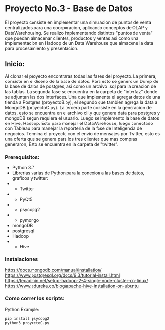 # Proyecto No.3 - Base de Datos

El proyecto consiste en implementar una simulacion de puntos de venta centralizados para una coorporacion, aplicando conceptos de OLAP y DataWarehousing. Se realizo implementando distintos "puntos de venta" que puedan almacenar clientes, productos y ventas asi como una implementacion en Hadoop de un Data Warehouse que almacene la data para procesamiento y presentacion. 

## Inicio:
Al clonar el proyecto encontraras todas las fases del proyecto. La primera, consiste en el diseno de la base de datos. Para esto se genero un Dump de la base de datos de postgres, asi como un archivo .sql para la creacion de las tablas. La segunda fase se encuentra en la carpeta de "interfaz" donde se adjuntan las dos Interfaces. Una que implementa el agregar datos de una tienda a Postgres (proyectoB.py), el segundo que tambien agrega la data a MongoDB (proyectoC.py). La tercera parte consiste en la generacion de datos, esto se encuentra en el archivo cli.y que genera data para postgres y mongoDB segun requiera el usuario. Luego se implemento la base de datos en Hive, Hadoop. Esto para manejar el DataWarehouse, luego conectado con Tableau para manejar la reporteria de la fase de Inteligencia de negocios. Termina el proyecto con el envio de mensajes por Twitter, esto es una oferta que se genera para los tres clientes que mas compras generaron, Esto se encuentra en la carpeta de "twitter".

### Prerequisitos:
- Python 3.7
- Librerias varias de Python para la conexion a las bases de datos, graficos y twitter:
- - Twitter
- - PyQt5
- - psycopg2
- - pymongo
- mongoDB
- postgresql
- Hadoop
- - Hive

### Instalaciones
https://docs.mongodb.com/manual/installation/
https://www.postgresql.org/docs/9.3/tutorial-install.html
https://tecadmin.net/setup-hadoop-2-4-single-node-cluster-on-linux/
https://www.edureka.co/blog/apache-hive-installation-on-ubuntu

### Como correr los scripts:
Python Example:
```
pip install psycopg2
python3 proyectoC.py
```
